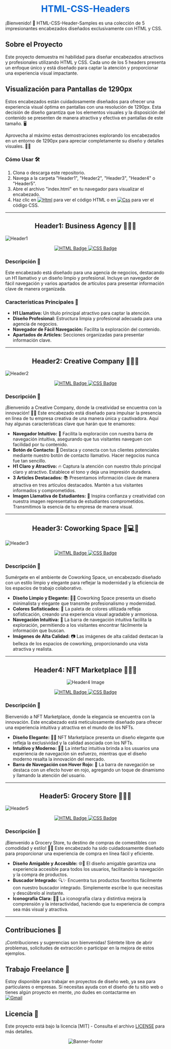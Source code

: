<h1 align="center" style="color: #0366d6;">
  HTML-CSS-Headers
</h1>

¡Bienvenido! 🚀 HTML-CSS-Header-Samples es una colección de 5 impresionantes encabezados diseñados exclusivamente con HTML y CSS.

## Sobre el Proyecto

Este proyecto demuestra mi habilidad para diseñar encabezados atractivos y profesionales utilizando HTML y CSS. Cada uno de los 5 headers presenta un enfoque único y está diseñado para captar la atención y proporcionar una experiencia visual impactante.

## Visualización para Pantallas de 1290px

Estos encabezados están cuidadosamente diseñados para ofrecer una experiencia visual óptima en pantallas con una resolución de 1290px. Esta decisión de diseño garantiza que los elementos visuales y la disposición del contenido se presenten de manera atractiva y efectiva en pantallas de este tamaño. 🖥️

Aprovecha al máximo estas demostraciones explorando los encabezados en un entorno de 1290px para apreciar completamente su diseño y detalles visuales. 🌈✨

### Cómo Usar 🛠️

1. Clona o descarga este repositorio.
2. Navega a la carpeta "Header1", "Header2", "Header3", "Header4" o "Header5".
3. Abre el archivo "index.html" en tu navegador para visualizar el encabezado.
4. Haz clic en [![Html](https://img.shields.io/badge/HTML-white?style=for-the-badge&logo=html5&logoColor=white&labelColor=black&color=%23E34F26)]() para ver el código HTML o en [![Css](https://img.shields.io/badge/css-white?style=for-the-badge&logo=css3&logoColor=white&labelColor=black&color=blue)]() para ver el código CSS.

---

<h2 align="center">
  Header1: Business Agency 🏢💼✨
</h2>

![Header1](Header1/img/Business_Agency.png)

<p align="center">
  <a href="Header1/index.html">
    <img src="https://img.shields.io/badge/HTML-white?style=for-the-badge&logo=html5&logoColor=white&labelColor=black&color=%23E34F26" alt="HTML Badge">
  </a>
  <a href="Header1/style.css">
    <img src="https://img.shields.io/badge/css-white?style=for-the-badge&logo=css3&logoColor=white&labelColor=black&color=blue" alt="CSS Badge">
  </a>
</p>

### Descripción 📝

Este encabezado está diseñado para una agencia de negocios, destacando un H1 llamativo y un diseño limpio y profesional. Incluye un navegador de fácil navegación y varios apartados de artículos para presentar información clave de manera organizada.

### Características Principales 🌟

- **H1 Llamativo:** Un título principal atractivo para captar la atención.
- **Diseño Profesional:** Estructura limpia y profesional adecuada para una agencia de negocios.
- **Navegador de Fácil Navegación:** Facilita la exploración del contenido.
- **Apartados de Articles:** Secciones organizadas para presentar información clave.

---

<h2 align="center">
  Header2: Creative Company 🎨💡🚀
</h2>

![Header2](Header2/img/Creative_Company.png)

<p align="center">
  <a href="Header2/index.html">
    <img src="https://img.shields.io/badge/HTML-white?style=for-the-badge&logo=html5&logoColor=white&labelColor=black&color=%23E34F26" alt="HTML Badge">
  </a>
  <a href="Header2/style.css">
    <img src="https://img.shields.io/badge/css-white?style=for-the-badge&logo=css3&logoColor=white&labelColor=black&color=blue" alt="CSS Badge">
  </a>
</p>

### Descripción 📝

¡Bienvenido a Creative Company, donde la creatividad se encuentra con la innovación! 🎨✨ Este encabezado está diseñado para impulsar la presencia en línea de tu empresa creativa de una manera única y cautivadora. Aquí hay algunas características clave que harán que te enamores:

- **Navegador Intuitivo:** 🚀 Facilita la exploración con nuestra barra de navegación intuitiva, asegurando que tus visitantes naveguen con facilidad por tu contenido.
- **Botón de Contacto:** 💬 Destaca y conecta con tus clientes potenciales mediante nuestro botón de contacto llamativo. Hacer negocios nunca fue tan sencillo.
- **H1 Claro y Atractivo:** 🔥 Captura la atención con nuestro título principal claro y atractivo. Establece el tono y deja una impresión duradera.
- **3 Articles Destacados:** 📚 Presentamos información clave de manera atractiva en tres artículos destacados. Mantén a tus visitantes informados y comprometidos.
- **Imagen Llamativa de Estudiantes:** 🌟 Inspira confianza y creatividad con nuestra imagen representativa de estudiantes comprometidos. Transmitimos la esencia de tu empresa de manera visual.

---

<h2 align="center">
  Header3: Coworking Space 🏢💻✨
</h2>

![Header3](Header3/img/Coworking_Space.png)

<p align="center">
  <a href="Header3/index.html">
    <img src="https://img.shields.io/badge/HTML-white?style=for-the-badge&logo=html5&logoColor=white&labelColor=black&color=%23E34F26" alt="HTML Badge">
  </a>
  <a href="Header3/style.css">
    <img src="https://img.shields.io/badge/css-white?style=for-the-badge&logo=css3&logoColor=white&labelColor=black&color=blue" alt="CSS Badge">
  </a>
</p>

### Descripción 📝

Sumérgete en el ambiente de Coworking Space, un encabezado diseñado con un estilo limpio y elegante para reflejar la modernidad y la eficiencia de los espacios de trabajo colaborativo.

- **Diseño Limpio y Elegante:** 💼✨ Coworking Space presenta un diseño minimalista y elegante que transmite profesionalismo y modernidad.
- **Colores Sofisticados:** 🎨 La paleta de colores utilizada refleja sofisticación, creando una experiencia visual agradable y armoniosa.
- **Navegación Intuitiva:** 🚀 La barra de navegación intuitiva facilita la exploración, permitiendo a los visitantes encontrar fácilmente la información que buscan.
- **Imágenes de Alta Calidad:** 📷 Las imágenes de alta calidad destacan la belleza de los espacios de coworking, proporcionando una vista atractiva y realista.

---

<h2 align="center">
  Header4: NFT Marketplace 💎🚀🎨
</h2>

<p align="center">
  <img src="Header4/img/NFT_Marketplace.png" alt="Header4 Image">
</p>

<p align="center">
  <a href="Header4/index.html">
    <img src="https://img.shields.io/badge/HTML-white?style=for-the-badge&logo=html5&logoColor=white&labelColor=black&color=%23E34F26" alt="HTML Badge">
  </a>
  <a href="Header4/style.css">
    <img src="https://img.shields.io/badge/css-white?style=for-the-badge&logo=css3&logoColor=white&labelColor=black&color=blue" alt="CSS Badge">
  </a>
</p>

### Descripción 📝

Bienvenido a NFT Marketplace, donde la elegancia se encuentra con la innovación. Este encabezado está meticulosamente diseñado para ofrecer una experiencia intuitiva y atractiva en el mundo de los NFTs.

- **Diseño Elegante:** 💎✨ NFT Marketplace presenta un diseño elegante que refleja la exclusividad y la calidad asociada con los NFTs.
- **Intuitivo y Moderno:** 🚀💡 La interfaz intuitiva brinda a los usuarios una experiencia de navegación sin esfuerzo, mientras que el diseño moderno resalta la innovación del mercado.
- **Barra de Navegación con Hover Rojo:** 🚨 La barra de navegación se destaca con un efecto hover en rojo, agregando un toque de dinamismo y llamando la atención del usuario.

---

<h2 align="center">
  Header5: Grocery Store 🛒🍏🍓
</h2>

![Header5](Header5/img/Grocery_Store.png)

<p align="center">
  <a href="Header5/index.html">
    <img src="https://img.shields.io/badge/HTML-white?style=for-the-badge&logo=html5&logoColor=white&labelColor=black&color=%23E34F26" alt="HTML Badge">
  </a>
  <a href="Header5/style.css">
    <img src="https://img.shields.io/badge/css-white?style=for-the-badge&logo=css3&logoColor=white&labelColor=black&color=blue" alt="CSS Badge">
  </a>
</p>

### Descripción 📝

¡Bienvenido a Grocery Store, tu destino de compras de comestibles con comodidad y estilo! 🛒🍏 Este encabezado ha sido cuidadosamente diseñado para proporcionar una experiencia de compra en línea fácil y eficiente.

- **Diseño Amigable y Accesible:** 🌐💙 El diseño amigable garantiza una experiencia accesible para todos los usuarios, facilitando la navegación y la compra de productos.
- **Buscador Integrado:** 🔍✨ Encuentra tus productos favoritos fácilmente con nuestro buscador integrado. Simplemente escribe lo que necesitas y descúbrelo al instante.
- **Iconografía Clara:** 🌈💡 La iconografía clara y distintiva mejora la comprensión y la interactividad, haciendo que tu experiencia de compra sea más visual y atractiva.

---

## Contribuciones 🤝

¡Contribuciones y sugerencias son bienvenidas! Siéntete libre de abrir problemas, solicitudes de extracción o participar en la mejora de estos ejemplos.

## Trabajo Freelance 💼

Estoy disponible para trabajar en proyectos de diseño web, ya sea para particulares o empresas. Si necesitas ayuda con el diseño de tu sitio web o tienes algún proyecto en mente, ¡no dudes en contactarme en
<br>
[![Gmail](https://img.shields.io/badge/Email%20personal-white?style=for-the-badge&logo=gmail&logoColor=white&label=ferrancolllopez%40gmail.com&labelColor=black&color=%23EA4335)](mailto:ferrancolllopez@gmail.com)

## Licencia 📜

Este proyecto está bajo la licencia [MIT] - Consulta el archivo [LICENSE](LICENSE) para más detalles.

<p align="center">
  <img src="banner-footer.png" alt="Banner-footer">
</p>
